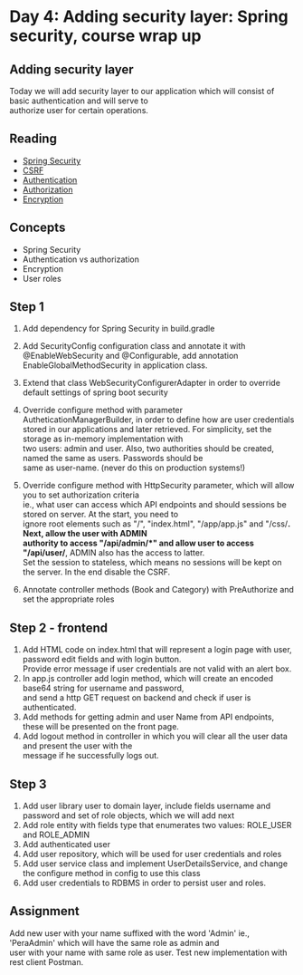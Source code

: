 Day 4: Adding security layer: Spring security, course wrap up 
============================================================= 
  
Adding security layer 
--------------------- 
  
Today we will add security layer to our application which will consist of basic authentication and will serve to  
authorize user for certain operations. 
  
Reading 
------- 
  
*   [Spring Security](https://spring.io/guides/tutorials/spring-security-and-angular-js/) 
*   [CSRF](https://en.wikipedia.org/wiki/Cross-site_request_forgery) 
*   [Authentication](https://en.wikipedia.org/wiki/Authentication) 
*   [Authorization](https://en.wikipedia.org/wiki/Authorization) 
*   [Encryption](https://www.bu.edu/tech/about/security-resources/bestpractice/auth/) 
  
Concepts 
-------- 
  
*   Spring Security 
*   Authentication vs authorization 
*   Encryption 
*   User roles 
  
Step 1 
------ 
  
1.    Add dependency for Spring Security in build.gradle 
     
2.  Add SecurityConfig configuration class and annotate it with @EnableWebSecurity and @Configurable, add annotation EnableGlobalMethodSecurity in application class. 
  
2.  Extend that class WebSecurityConfigurerAdapter in order to override default settings of spring boot security 
  
3.  Override configure method with parameter AutheticationManagerBuilder, in order to define how are user credentials  
stored in our applications and later retrieved. For simplicity, set the storage as in-memory implementation with  
two users: admin and user. Also, two authorities should be created, named the same as users. Passwords should be  
same as user-name. (never do this on production systems!)  
  
4.  Override configure method with HttpSecurity parameter, which will allow you to set authorization criteria  
ie., what user can access which API endpoints and should sessions be stored on server. At the start, you need to  
ignore root elements such as "/", "index.html", "/app/app.js" and "/css/**. Next, allow the user with ADMIN  
authority to access "/api/admin/*" and allow user to access "/api/user/**, ADMIN also has the access to latter.  
Set the session to stateless, which means no sessions will be kept on the server. In the end disable the CSRF. 
  
5.    Annotate controller methods (Book and Category) with PreAuthorize and set the appropriate roles 
  
Step 2 - frontend 
----------------------------------- 
  
1.  Add HTML code on index.html that will represent a login page with user, password edit fields and with login button.  
Provide error message if user credentials are not valid with an alert box.  
2.  In app.js controller add login method, which will create an encoded base64 string for username and password,  
and send a http GET request  on backend and check if user is authenticated.  
3.  Add methods for getting admin and user Name from API endpoints, these will be presented on the front page.  
4.  Add logout method in controller in which you will clear all the user data and present the user with the  
message if he successfully logs out. 
  
Step 3 
------ 
  
1.    Add user library user to domain layer, include fields username and password and set of role objects, which we will add next 
2.    Add role entity with fields type that enumerates two values: ROLE_USER and ROLE_ADMIN 
3.    Add authenticated user 
3.    Add user repository, which will be used for user credentials and roles  
4.    Add user service class and implement UserDetailsService, and change the configure method in config to use this class 
5.    Add user credentials to RDBMS in order to persist user and roles. 
  
Assignment 
---------- 
  
Add new user with your name suffixed with the word 'Admin' ie., 'PeraAdmin' which will have the same role as admin and  
user with your name with same role as user. Test new implementation with rest client Postman. 